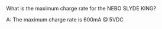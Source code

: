What is the maximum charge rate for the NEBO SLYDE KING?

A: The maximum charge rate is 600mA @ 5VDC